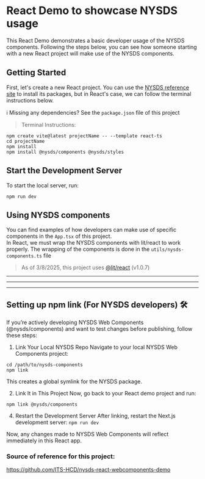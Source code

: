 # React Demo to showcase NYSDS usage
This React Demo demonstrates a basic developer usage of the NYSDS components. 
Following the steps below, you can see how someone starting with a new React project will make use of the NYSDS components.

## Getting Started
First, let's create a new React project. You can use the [NYSDS reference site](https://designsystem.ny.gov/getting-started/developers/) to install its packages, but in React's case, we can follow the terminal instructions below.

ℹ️ Missing any dependencies? See the `package.json` file of this project

> Terminal Instructions:
```
npm create vite@latest projectName -- --template react-ts
cd projectName
npm install
npm install @nysds/components @nysds/styles
```

## Start the Development Server
To start the local server, run:
```
npm run dev
```

## Using NYSDS components
You can find examples of how developers can make use of specific components in the `App.tsx` of this project. \
In React, we must wrap the NYSDS components with lit/react to work properly. The wrapping of the components is done in the `utils/nysds-components.ts` file
> As of 3/8/2025, this project uses [@lit/react](https://lit.dev/docs/frameworks/react/) (v1.0.7)

---
---
---

## Setting up npm link (For NYSDS developers) 🛠️
If you’re actively developing NYSDS Web Components (@nysds/components) and want to test changes before publishing, follow these steps:

1. Link Your Local NYSDS Repo
Navigate to your local NYSDS Web Components project:
```
cd /path/to/nysds-components
npm link
```
This creates a global symlink for the NYSDS package.

2. Link It in This Project
Now, go back to your React demo project and run:
```
npm link @nysds/components
```

4. Restart the Development Server
After linking, restart the Next.js development server:
`npm run dev`

Now, any changes made to NYSDS Web Components will reflect immediately in this React app.

### Source of reference for this project:
https://github.com/ITS-HCD/nysds-react-webcomponents-demo
